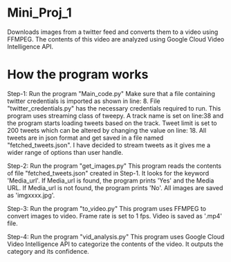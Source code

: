 # Mini_Proj_1
Downloads images from a twitter feed and converts them to a video using FFMPEG. The contents of this video are analyzed using Google Cloud Video Intelligence API.

# How the program works

Step-1:
Run the program "Main_code.py"
Make sure that a file containing twitter credentials is imported as shown in line: 8. File "twitter_credentials.py" has the necessary credentials required to run.
This program uses streaming class of tweepy. A track name is set on line:38 and the program starts loading tweets based on the track. Tweet limit is set to 200 tweets which can be altered by changing the value on line: 18.
All tweets are in json format and get saved in a file named "fetched_tweets.json". I have decided to stream tweets as it gives me a wider range of options than user handle. 

Step-2:
Run the program "get_images.py"
This program reads the contents of file "fetched_tweets.json" created in Step-1. 
It looks for the keyword 'Media_url'.
If Media_url is found, the program prints 'Yes' and the Media URL.
If Media_url is not found, the program prints 'No'.
All images are saved as 'imgxxxx.jpg'.

Step-3:
Run the program "to_video.py"
This program uses FFMPEG to convert images to video.
Frame rate is set to 1 fps.
Video is saved as '.mp4' file.

Step-4:
Run the program "vid_analysis.py"
This program uses Google Cloud Video Intelligence API to categorize the contents of the video.
It outputs the category and its confidence.
